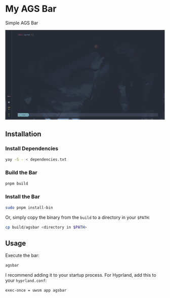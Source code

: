 # My AGS Bar

Simple AGS Bar

![Bar](./assets/2025-08-24-bar.png)

## Installation

### Install Dependencies

```bash
yay -S - < dependencies.txt
```

### Build the Bar

```bash
pnpm build
```

### Install the Bar

```bash
sudo pnpm install-bin
```

Or, simply copy the binary from the `build` to a directory in your `$PATH`:

```bash
cp build/agsbar <directory in $PATH>
```

## Usage

Execute the bar:

```bash
agsbar
```

I recommend adding it to your startup process. For Hyprland, add this
to your `hyprland.conf`:

```hyprlang
exec-once = uwsm app agsbar
```
